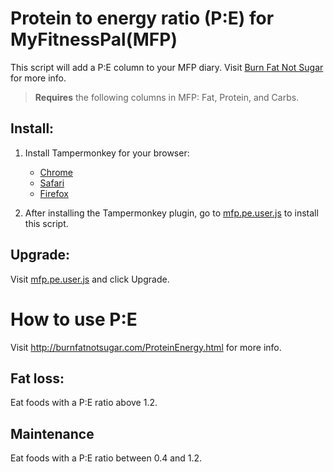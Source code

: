 # Protein to energy ratio (P:E) for MyFitnessPal(MFP)
This script will add a P:E column to your MFP diary. Visit [Burn Fat Not Sugar](http://burnfatnotsugar.com) for more info.
> __Requires__ the following columns in MFP: Fat, Protein, and Carbs.

## Install:
1. Install Tampermonkey for your browser:
   * [Chrome](https://chrome.google.com/webstore/detail/dhdgffkkebhmkfjojejmpbldmpobfkfo)
   * [Safari](https://tampermonkey.net/?ext=dhdg&browser=safari)
   * [Firefox](https://addons.mozilla.org/en-US/firefox/addon/tampermonkey/)

2. After installing the Tampermonkey plugin, go to [mfp.pe.user.js](https://github.com/karin-b/mfp-pe-userscript/raw/master/mfp.pe.user.js) to install this script.

## Upgrade:
Visit [mfp.pe.user.js](https://github.com/karin-b/mfp-pe-userscript/raw/master/mfp.pe.user.js) and click Upgrade.

# How to use P:E
Visit http://burnfatnotsugar.com/ProteinEnergy.html for more info.

## Fat loss:
Eat foods with a P:E ratio above 1.2.

## Maintenance
Eat foods with a P:E ratio between 0.4 and 1.2.

